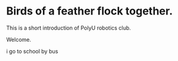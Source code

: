# Birds of a feather flock together.

This is a short introduction of PolyU robotics club.

Welcome.



i go to school by bus

